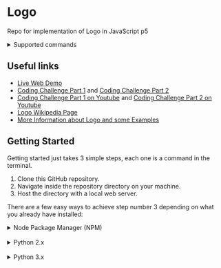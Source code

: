 # Logo

Repo for implementation of Logo in JavaScript p5

<details><summary>Supported commands</summary>
<p>

> The description(s) and/or example(s) of the commands were taken (and corrected
> for this interpreter) from the
> [Berkeley Logo Reference Manual](https://people.eecs.berkeley.edu/~bh/v2ch14/manual.html)
> under MIT license.

### Forward

Moves the turtle forward, in the direction that it's facing, by the specified
distance (measured in turtle steps).

- `fd units`

### Backward

Moves the turtle backward, i.e., exactly opposite to the direction that it's
facing, by the specified distance. (The heading of the turtle does not change.)

- `bd units`

### Right

Turns the turtle clockwise by the specified angle, measured by default in
degrees (1/360 of a circle).

- `rt angle`

### Left

Turns the turtle counterclockwise by the specified angle, measured by default in
degrees (1/360 of a circle).

- `lt angle`

### Penup

Sets the pen's position to UP, without changing its mode.

- `pu`

### Pendown

Sets the pen's position to DOWN, without changing its mode.

- `pd`

### Pensize

Sets the thickness of the pen with the given the value. Note: If it's given a
negative value, by default will be thickness of 1.

- `pensize thicknessValue`

### Set X Y

Moves the turtle to an absolute position in the graphics window. The two inputs
are numbers, the X and Y coordinates.

- `setxy coordinateX coordinateY`

### Set X

Moves the turtle horizontally from its old position to a new absolute horizontal
coordinate. The input is the new X coordinate.

- `setx coordinateX`

### Set Y

Moves the turtle vertically from its old position to a new absolute vertical
coordinate. The input is the new Y coordinate.

- `sety coordinateY`

### Home

Moves the turtle to the center of the screen.

- `home`

### Radians

Changes the angle values to be used as radians

- `radians`

### Degrees

Changes the angle values to be used as degrees

- `degrees`

### Repeat

uns the following instruction list repeatedly, num times. Can be nested.

- `repeat num [instruction list]`

### Color

Sets the pen color given the hexadecimal value in format `#FFF / #FFFFFF`.

- `color hexadecimalValue`

### Color RGB

Sets the pen color given the RGB value.

- `colorrgb [red green blue]`

### Author

Prints the given in the developer console

- `author [author website twitter]`

</p>
</details>

## Useful links

- [Live Web Demo](https://codingtrain.github.io/Logo/)
- [Coding Challenge Part 1](https://thecodingtrain.com/CodingChallenges/121.1-logo-interpreter.html)
  and
  [Coding Challenge Part 2](https://thecodingtrain.com/CodingChallenges/121.2-logo-interpreter.html)
- [Coding Challenge Part 1 on Youtube](https://www.youtu.be/i-k04yzfMpw) and
  [Coding Challenge Part 2 on Youtube](https://www.youtu.be/aOqEm101fms)
- [Logo Wikipedia Page](<https://en.wikipedia.org/wiki/Logo_(programming_language)>)
- [More Information about Logo and some Examples](http://cs.brown.edu/courses/bridge/1997/Resources/LogoTutorial.html)

## Getting Started

Getting started just takes 3 simple steps, each one is a command in the
terminal.

1. Clone this GitHub repository.
2. Navigate inside the repository directory on your machine.
3. Host the directory with a local web server.

There are a few easy ways to achieve step number 3 depending on what you already
have installed:

<details><summary>Node Package Manager (NPM)</summary>
<p>

> If you have NPM installed you can use the
> [live-server](https://www.npmjs.com/package/live-server) NPM package. The neat
> thing about live-server is that it automatically refreshes the web page every
> time you change a file.
>
> If you don't have NPM installed you can download and install it
> [here](https://www.npmjs.com/get-npm).
>
> Once you have NPM, install live-server globally with
> `npm install --global live-server`.
>
> Then run the following commands in your terminal.
>
> ```
> git clone https://github.com/CodingTrain/Logo.git
> cd Logo
> live-server --port=8080 .
> ```
>
> Don't forget the dot at the end of the command on MacOS!
>
> Finally, you can open [http://localhost:8080](http://localhost:8080) in your
> browser and you're away!
>
> Note that when you close the terminal window, the web server will stop as
> well.

</p>
</details>

<br/>

<details><summary>Python 2.x</summary>
<p>

> You can use the
> [SimpleHTTPServer](https://docs.python.org/2/library/simplehttpserver.html)
> python module.
>
> If you don't have Python 2 installed you can download and install it
> [here](https://www.python.org/downloads/).
>
> Then run the following commands in your terminal.
>
> ```
> git clone https://github.com/CodingTrain/Logo.git
> cd Logo
> python -m SimpleHTTPServer 8080
> ```
>
> Finally, you can open [http://localhost:8080](http://localhost:8080) in your
> browser and you're away!
>
> Note that when you close the terminal window, the web server will stop as
> well.

</p>
</details>

<br/>

<details><summary>Python 3.x</summary>
<p>

> You can use the
> [http.server](https://docs.python.org/3/library/http.server.html) python
> module.
>
> If you don't have Python 3 installed you can download and install it
> [here](https://www.python.org/downloads/).
>
> Then run the following commands in your terminal.
>
> ```
> git clone https://github.com/CodingTrain/Logo.git
> cd Logo
> python3 -m http.server 8080
> ```
>
> Finally, you can open [http://localhost:8080](http://localhost:8080) in your
> browser and you're away!
>
> Note that when you close the terminal window, the web server will stop as
> well.

</p>
</details>
